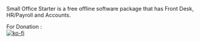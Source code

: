 Small Office Starter is a free offline software package that has Front Desk, HR/Payroll and Accounts.

For Donation : <br>
[![ko-fi](https://www.ko-fi.com/img/githubbutton_sm.svg)](https://ko-fi.com/ashumeow)
